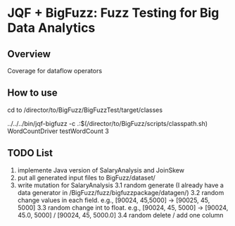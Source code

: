 # JQF + BigFuzz: Fuzz Testing for Big Data Analytics


## Overview
Coverage for dataflow operators


## How to use
cd to /director/to/BigFuzz/BigFuzzTest/target/classes

../../../bin/jqf-bigfuzz -c .:$(/director/to/BigFuzz/scripts/classpath.sh) WordCountDriver testWordCount 3

## TODO List
1. implemente Java version of SalaryAnalysis and JoinSkew
2. put all generated input files to BigFuzz/dataset/
3. write mutation for SalaryAnalysis
3.1 random generate (I already have a data generator in /BigFuzz/fuzz/bigfuzzpackage/datagen/)
3.2 random change values in each field. e.g., [90024, 45,5000] -> [90025, 45, 5000]
3.3 random change int to float. e.g., [90024, 45, 5000] -> [90024, 45.0, 5000] / [90024, 45, 5000.0]
3.4 random delete / add one column
